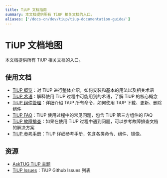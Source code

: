 ```yaml
---
title: TiUP 文档指南
summary: 本文档提供所有 TiUP 相关文档的入口。
aliases: ['/docs-cn/dev/tiup/tiup-documentation-guide/']
---
```


# TiUP 文档地图

本文档提供所有 TiUP 相关文档的入口。

## 使用文档

- [TiUP 概览](/tiup/tiup-overview.md)：对 TiUP 进行整体介绍，如何安装和基本的用法以及相关术语
- [TiUP 术语](/tiup/tiup-terminology-and-concepts.md)：解释使用 TiUP 过程中可能用到的术语，了解 TiUP 的核心概念
- [TiUP 组件管理](/tiup/tiup-component-management.md)：详细介绍 TiUP 所有命令，如何使用 TiUP 下载、更新、删除组件
- [TiUP FAQ](/tiup/tiup-faq.md)：TiUP 使用过程中的常见问题，包含 TiUP 第三方组件的 FAQ
- [TiUP 故障排查](/tiup/tiup-troubleshooting-guide.md)：如果在使用 TiUP 过程中遇到问题，可以参考故障排查文档的解决方案
- [TiUP 参考手册](/tiup/tiup-reference.md)：TiUP 详细参考手册，包含各类命令、组件、镜像。

## 资源

- [AskTUG TiUP 主题](https://asktug.com/tags/tiup)
- [TiUP Issues](https://github.com/pingcap/tiup/issues)：TiUP Github Issues 列表
